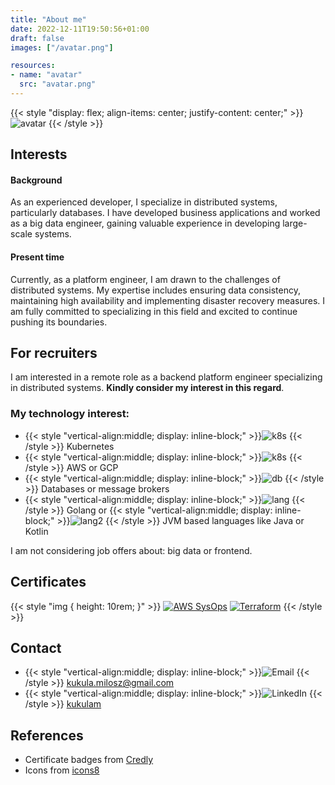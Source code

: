 ```yaml
---
title: "About me"
date: 2022-12-11T19:50:56+01:00
draft: false
images: ["/avatar.png"]

resources:
- name: "avatar"
  src: "avatar.png"
---
```


{{< style "display: flex; align-items: center; justify-content: center;" >}}
![avatar](/images/avatar.png)
{{< /style >}}

## Interests
#### Background
As an experienced developer, I specialize in distributed systems, particularly databases. I have developed business applications and worked as a big data engineer, gaining valuable experience in developing large-scale systems.
#### Present time
Currently, as a platform engineer, I am drawn to the challenges of distributed systems. My expertise includes ensuring data consistency, maintaining high availability and implementing disaster recovery measures. I am fully committed to specializing in this field and excited to continue pushing its boundaries.

## For recruiters
I am interested in a remote role as a backend platform engineer specializing in distributed systems. __Kindly consider my interest in this regard__.

### My technology interest:
- {{< style "vertical-align:middle; display: inline-block;" >}}![k8s](/icons/kubernetes.svg) {{< /style >}} Kubernetes
- {{< style "vertical-align:middle; display: inline-block;" >}}![k8s](/icons/clouds.png) {{< /style >}} AWS or GCP
- {{< style "vertical-align:middle; display: inline-block;" >}}![db](/icons/database.png) {{< /style >}} Databases or message brokers
- {{< style "vertical-align:middle; display: inline-block;" >}}![lang](/icons/golang.svg) {{< /style >}} Golang or {{< style "vertical-align:middle; display: inline-block;" >}}![lang2](/icons/java.svg) {{< /style >}} JVM based languages like Java or Kotlin

I am not considering job offers about: big data or frontend. 

## Certificates

{{< style "img { height: 10rem; }" >}}
[![AWS SysOps](https://images.credly.com/size/680x680/images/f0d3fbb9-bfa7-4017-9989-7bde8eaf42b1/image.png)](https://www.credly.com/badges/43b580a1-eb21-4d98-b177-4cafa09e71df/linked_in_profile)
[![Terraform](https://images.credly.com/size/680x680/images/99289602-861e-4929-8277-773e63a2fa6f/image.png)](https://www.credly.com/badges/8f0f4a77-9274-4caa-89f5-675cb7feecc5?source=linked_in_profile)
{{< /style >}}

## Contact
- {{< style "vertical-align:middle; display: inline-block;" >}}![Email](/icons/email.svg) {{< /style >}} [kukula.milosz@gmail.com](mailto:kukula.milosz@gmail.com)
- {{< style "vertical-align:middle; display: inline-block;" >}}![LinkedIn](/icons/linkedin.svg) {{< /style >}} [kukulam](https://linkedin.com/in/kukulam)

## References
- Certificate badges from [Credly](https://www.credly.com)
- Icons from [icons8](https://icons8.com)
 




